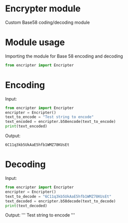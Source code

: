 # Encrypter module

Custom Base58 coding/decoding module

# Module usage

Importing the module for Base 58 encoding and decoding
```python
from encripter import Encripter
```

# Encoding
Input:
```python
from encripter import Encripter
encripter = Encripter()
text_to_encode = "Test string to encode"
text_encoded = encripter.b58encode(text_to_encode)
print(text_encoded)
```

Output:
```
6C11q3kb5UkAaE5hfb1WMZ78KUsEt
```


# Decoding
Input:
```python
from encripter import Encripter
encripter = Encripter()
text_to_decode = "6C11q3kb5UkAaE5hfb1WMZ78KUsEt"
text_decoded = encripter.b58decode(text_to_decode)
print(text_decoded)
```

Output:
'''
Test string to encode
'''
